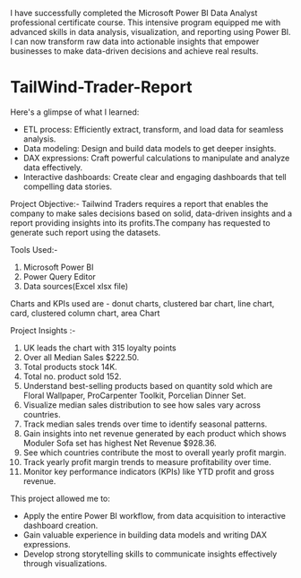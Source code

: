 I have successfully completed the Microsoft Power BI Data Analyst professional certificate course.
This intensive program equipped me with advanced skills in data analysis, visualization, and reporting using Power BI. I can now transform raw data into actionable insights that empower businesses to make data-driven decisions and achieve real results.

# TailWind-Trader-Report
Here's a glimpse of what I learned:
- ETL process: Efficiently extract, transform, and load data for seamless analysis.
- Data modeling: Design and build data models to get deeper insights.
- DAX expressions: Craft powerful calculations to manipulate and analyze data effectively.
- Interactive dashboards: Create clear and engaging dashboards that tell compelling data stories.
  
Project Objective:-
Tailwind Traders requires a report that enables the company to make sales decisions based on solid, data-driven insights and a report providing insights into its profits.The company has requested to generate such report using the datasets.

Tools Used:-
1. Microsoft Power BI
2. Power Query Editor
3. Data sources(Excel xlsx file)

Charts and KPIs used are - donut charts, clustered bar chart, line chart, card, clustered column chart, area Chart

Project Insights :- 
1.  UK leads the chart with 315 loyalty points
2.  Over all Median Sales $222.50.
3.  Total products stock 14K.
4.  Total no. product sold 152.
5.  Understand best-selling products based on quantity sold which are Floral Wallpaper, ProCarpenter Toolkit, Porcelian Dinner Set.
6.  Visualize median sales distribution to see how sales vary across countries.
7.  Track median sales trends over time to identify seasonal patterns.
8.  Gain insights into net revenue generated by each product which shows Moduler Sofa set has highest Net Revenue $928.36.
9.  See which countries contribute the most to overall yearly profit margin.
10. Track yearly profit margin trends to measure profitability over time.
11. Monitor key performance indicators (KPIs) like YTD profit and gross revenue.


This project allowed me to:
- Apply the entire Power BI workflow, from data acquisition to interactive dashboard creation.
- Gain valuable experience in building data models and writing DAX expressions.
- Develop strong storytelling skills to communicate insights effectively through visualizations.
